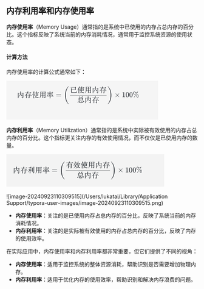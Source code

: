 ## 内存利用率和内存使用率

**内存使用率**（Memory Usage）通常指的是系统中已使用的内存占总内存的百分比。这个指标反映了系统当前的内存消耗情况，通常用于监控系统资源的使用状态。

#### 计算方法

内存使用率的计算公式通常如下：

<img src="机器资源参数.assets/image-20240923110225021.png" alt="image-20240923110225021" style="zoom:50%;" />



**内存利用率**（Memory Utilization）通常指的是系统中实际被有效使用的内存占总内存的百分比。这个指标更关注内存的有效使用情况，而不仅仅是已使用内存的数量。

<img src="机器资源参数.assets/image-20240923110257871.png" alt="image-20240923110257871" style="zoom:50%;" />

![image-20240923110309515](/Users/lukatai/Library/Application Support/typora-user-images/image-20240923110309515.png)

- **内存使用率**：关注的是已使用内存占总内存的百分比，反映了系统当前的内存消耗情况。
- **内存利用率**：关注的是实际被有效使用的内存占总内存的百分比，反映了内存的使用效率。

在实际应用中，内存使用率和内存利用率都非常重要，但它们提供了不同的视角：

- **内存使用率**：适用于监控系统的整体资源消耗，帮助识别是否需要增加物理内存。
- **内存利用率**：适用于优化内存的使用效率，帮助识别和解决内存浪费的问题。



